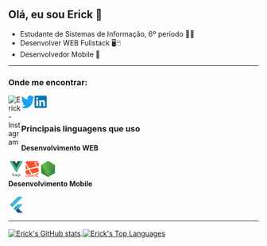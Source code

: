 ## Olá, eu sou Erick 👋

- Estudante de Sistemas de Informação, 6º período 👨‍💻
- Desenvolver WEB Fullstack 🖥🖱
- Desenvolvedor Mobile 📱

<!-- 
- As próximas tecnologias que pretendo estudar são: Docker <img width="18px" src="https://raw.githubusercontent.com/devicons/devicon/master/icons/docker/docker-original-wordmark.svg" /> e TypeScript <img width="18px" src="https://raw.githubusercontent.com/devicons/devicon/master/icons/typescript/typescript-original.svg" />
- Estou a procura de um estágio 💼👨‍💼
-->

---

### Onde me encontrar:

[<img align="left" width="26px" alt="Erick - Instagram" src="https://image.flaticon.com/icons/png/128/174/174855.png" />][instagram]
[<img align="left" width="26px" alt="Erick - Twitter" src="https://raw.githubusercontent.com/devicons/devicon/master/icons/twitter/twitter-original.svg" />][twitter]
[<img align="left" width="26px" alt="Erick - LinkedIn" src="https://raw.githubusercontent.com/devicons/devicon/master/icons/linkedin/linkedin-original.svg" />][linkedin]

<br />
<br />


### Principais linguagens que uso

#### Desenvolvimento WEB

[<img align="left" width="32px" title="VueJs" alt="VueJs" src="https://raw.githubusercontent.com/devicons/devicon/master/icons/vuejs/vuejs-original-wordmark.svg" />][vuejs]
[<img align="left" width="32px" title="Laravel" alt="Laravel" src="https://raw.githubusercontent.com/devicons/devicon/master/icons/laravel/laravel-plain-wordmark.svg" />][laravel]
[<img align="left" width="32px" title="NodeJs" alt="NodeJs" src="https://raw.githubusercontent.com/devicons/devicon/master/icons/nodejs/nodejs-original.svg" />][nodejs]

<br />

#### Desenvolvimento Mobile
[<img align="left" width="32px" title="Flutter" alt="HTML5" src="https://raw.githubusercontent.com/devicons/devicon/master/icons/flutter/flutter-original.svg" />][flutter]

<!--
<img align="left" width="32px" alt="HTML5" src="https://raw.githubusercontent.com/devicons/devicon/master/icons/html5/html5-original-wordmark.svg" />
<img align="left" width="32px" alt="CSS3" src="https://raw.githubusercontent.com/devicons/devicon/master/icons/css3/css3-original-wordmark.svg" />
<img align="left" width="32px" alt="Javascript" src="https://raw.githubusercontent.com/devicons/devicon/master/icons/javascript/javascript-original.svg" />
<img align="left" width="32px" alt="Jquery" src="https://raw.githubusercontent.com/devicons/devicon/master/icons/jquery/jquery-original-wordmark.svg" />
<img align="left" width="32px" alt="Bootstrap" src="https://raw.githubusercontent.com/devicons/devicon/master/icons/bootstrap/bootstrap-plain-wordmark.svg" />
<img align="left" width="32px" alt="Sass" src="https://raw.githubusercontent.com/devicons/devicon/master/icons/sass/sass-original.svg" />
<img align="left" width="32px" alt="PHP" src="https://raw.githubusercontent.com/devicons/devicon/master/icons/php/php-original.svg" />
<img align="left" width="32px" alt="Express" src="https://raw.githubusercontent.com/devicons/devicon/master/icons/express/express-original-wordmark.svg" />
<img align="left" width="32px" alt="MySQL" src="https://raw.githubusercontent.com/devicons/devicon/master/icons/mysql/mysql-original.svg" />
<img align="left" width="32px" alt="MongoDB" src="https://raw.githubusercontent.com/devicons/devicon/master/icons/mongodb/mongodb-plain-wordmark.svg" />
<img align="left" width="32px" alt="Git" src="https://raw.githubusercontent.com/devicons/devicon/master/icons/git/git-original.svg" />
<img align="left" width="32px" alt="VS Code" src="https://raw.githubusercontent.com/devicons/devicon/master/icons/visualstudio/visualstudio-plain.svg" />
-->

<br>
<br>

---

<a href="https://github.com/anuraghazra/github-readme-stats">
    <img align="center" alt="Erick's GitHub stats" src="https://github-readme-stats.vercel.app/api?username=dsErick&show_icons=true&count_private=true&hide_border=true&bg_color=45,000,152331&title_color=f09819&text_color=fff&icon_color=f09819" />
</a>

<a href="https://github.com/anuraghazra/github-readme-stats">
    <img align="center" alt="Erick's Top Languages" src="https://github-readme-stats.vercel.app/api/top-langs/?username=dsErick&layout=compact&langs_count=10&hide_border=true&bg_color=45,152331,000&title_color=f09819&text_color=fff&icon_color=f09819" />
</a>

[instagram]: https://www.instagram.com/erick__ds/
[twitter]: https://twitter.com/Erick_Ds_
[linkedin]: https://www.linkedin.com/in/ds-erick/
[vuejs]: https://v3.vuejs.org/
[laravel]: https://laravel.com/
[nodejs]: https://nodejs.org/
[flutter]: https://flutter.dev/
